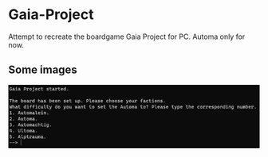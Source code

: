 # Gaia-Project
Attempt to recreate the boardgame Gaia Project for PC. Automa only for now.

## Some images
![Start of the game](https://github.com/Seawolf159/Gaia-Project/blob/master/Images/Github%20Images/Start%20of%20the%20game.png)

